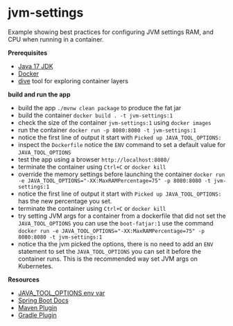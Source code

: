 # jvm-settings  

Example showing best practices for configuring JVM settings RAM, and CPU when running in a 
container. 

**Prerequisites** 

* [Java 17 JDK](https://adoptium.net/)
* [Docker](https://www.docker.com/products/docker-desktop) 
* [dive](https://github.com/wagoodman/dive) tool for exploring container layers 

**build and run the app** 

* build the app `./mvnw clean package` to produce the fat jar 
* build the container `docker build . -t jvm-settings:1` 
* check the size of the container `jvm-settings:1` using `docker images` 
* run the container `docker run -p 8080:8080 -t jvm-settings:1`
* notice the first line of output it start with `Picked up JAVA_TOOL_OPTIONS: `
* inspect the `Dockerfile` notice the `ENV` command to set a default value for `JAVA_TOOL_OPTIONS`
* test the app using a browser `http://localhost:8080/`
* terminate the container using `Ctrl+C` or `docker kill`
* override the memory settings before launching the container 
  `docker run -e JAVA_TOOL_OPTIONS="-XX:MaxRAMPercentage=75" -p 8080:8080 -t jvm-settings:1`
* notice the first line of output it start with `Picked up JAVA_TOOL_OPTIONS: ` has the new 
  percentage you set. 
* terminate the container using `Ctrl+C` or `docker kill`
* try setting JVM args for a container from a dockerfile that did not set the `JAVA_TOOL_OPTIONS`
  you can use the `boot-fatjar:1` use the command 
    `docker run -e JAVA_TOOL_OPTIONS="-XX:MaxRAMPercentage=75" -p 8080:8080 -t jvm-settings:1`
* notice tha the jvm picked the options, there is no need to add an `ENV` statement to set 
  the `JAVA_TOOL_OPTIONS` you can set it before the container runs. This is the recommended 
  way set JVM args on Kubernetes. 

**Resources**
 
* [JAVA_TOOL_OPTIONS env var](https://docs.oracle.com/javase/8/docs/technotes/guides/troubleshoot/envvars002.html)
* [Spring Boot Docs](https://docs.spring.io/spring-boot/docs/2.5.0/reference/html/spring-boot-features.html#layering-docker-images) 
* [Maven Plugin](https://docs.spring.io/spring-boot/docs/2.5.0/maven-plugin/reference/htmlsingle/#repackage-layers)
* [Gradle Plugin](https://docs.spring.io/spring-boot/docs/2.5.0/gradle-plugin/reference/htmlsingle/#packaging-layered-jars )
